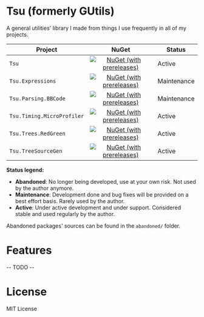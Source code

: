 # Tsu (formerly GUtils)

A general utilities' library I made from things I use frequently in all of my projects.

| Project                    |                                                                          NuGet                                                                          | Status      |
| -------------------------- | :-----------------------------------------------------------------------------------------------------------------------------------------------------: | ----------- |
| `Tsu`                      |                      [![NuGet (with prereleases)](https://img.shields.io/nuget/vpre/Tsu.svg)](https://www.nuget.org/packages/Tsu/)                      | Active      |
| `Tsu.Expressions`          |          [![NuGet (with prereleases)](https://img.shields.io/nuget/vpre/Tsu.Expressions.svg)](https://www.nuget.org/packages/Tsu.Expressions/)          | Maintenance |
| `Tsu.Parsing.BBCode`       |       [![NuGet (with prereleases)](https://img.shields.io/nuget/vpre/Tsu.Parsing.BBCode.svg)](https://www.nuget.org/packages/Tsu.Parsing.BBCode/)       | Maintenance |
| `Tsu.Timing.MicroProfiler` | [![NuGet (with prereleases)](https://img.shields.io/nuget/vpre/Tsu.Timing.MicroProfiler.svg)](https://www.nuget.org/packages/Tsu.Timing.MicroProfiler/) | Active      |
| `Tsu.Trees.RedGreen`       |       [![NuGet (with prereleases)](https://img.shields.io/nuget/vpre/Tsu.Trees.RedGreen.svg)](https://www.nuget.org/packages/Tsu.Trees.RedGreen/)       | Active      |
| `Tsu.TreeSourceGen`        |        [![NuGet (with prereleases)](https://img.shields.io/nuget/vpre/Tsu.TreeSourceGen.svg)](https://www.nuget.org/packages/Tsu.TreeSourceGen/)        | Active      |

**Status legend:**

- **Abandoned**: No longer being developed, use at your own risk. Not used by the author anymore.
- **Maintenance**: Development done and bug fixes will be provided on a best effort basis. Rarely used by the author.
- **Active**: Under active development and under support. Considered stable and used regularly by the author.

Abandoned packages' sources can be found in the `abandoned/` folder.

# Features

-- TODO --

# License

MIT License
